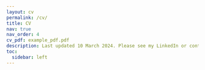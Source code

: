 ```yaml
---
layout: cv
permalink: /cv/
title: CV
nav: true
nav_order: 4
cv_pdf: example_pdf.pdf
description: Last updated 10 March 2024. Please see my LinkedIn or contact me for an up-to-date CV.
toc:
  sidebar: left
---
```

